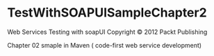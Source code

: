 # TestWithSOAPUISampleChapter2
Web Services Testing with soapUI
Copyright © 2012 Packt Publishing

Chapter 02 smaple in Maven
( code-first web service development)


 
